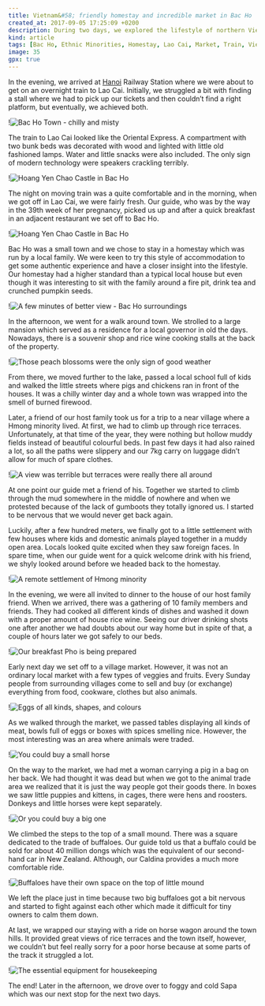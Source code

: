 ```yaml
---
title: Vietnam&#58; friendly homestay and incredible market in Bac Ho
created_at: 2017-09-05 17:25:09 +0200
description: During two days, we explored the lifestyle of northern Vietnam. We stayed in a local homestay in Bac Ho town and visited an amazing market where people could buy anything from vegetables to buffaloes. We also climbed through rice terraces in surroundings and explored small settlements of Hmong minorities.
kind: article
tags: [Bac Ho, Ethnic Minorities, Homestay, Lao Cai, Market, Train, Vietnam, Village]
image: 35
gpx: true
---
```


In the evening, we arrived at [Hanoi](https://barakuba.com/trips/2017/06/27/vietnam-bun-cha-in-hanoi/) Railway Station where we were about to get on an overnight train to Lao Cai. Initially, we struggled a bit with finding a stall where we had to pick up our tickets and then couldn’t find a right platform, but eventually, we achieved both.

!![Bac Ho Town - chilly and misty](34)

The train to Lao Cai looked like the Oriental Express. A compartment with two bunk beds was decorated with wood and lighted with little old fashioned lamps. Water and little snacks were also included. The only sign of modern technology were speakers crackling terribly.

!![Hoang Yen Chao Castle in Bac Ho](32)

The night on moving train was a quite comfortable and in the morning, when we got off in Lao Cai, we were fairly fresh. Our guide, who was by the way in the 39th week of her pregnancy, picked us up and after a quick breakfast in an adjacent restaurant we set off to Bac Ho.

!![Hoang Yen Chao Castle in Bac Ho](33)

Bac Ho was a small town and we chose to stay in a homestay which was run by a local family. We were keen to try this style of accommodation to get some authentic experience and have a closer insight into the lifestyle. Our homestay had a higher standard than a typical local house but even though it was interesting to sit with the family around a fire pit, drink tea and crunched pumpkin seeds.

!![A few minutes of better view - Bac Ho surroundings](41)

In the afternoon, we went for a walk around town. We strolled to a large mansion which served as a residence for a local governor in old the days. Nowadays, there is a souvenir shop and rice wine cooking stalls at the back of the property.

!![Those peach blossoms were the only sign of good weather](42)

From there, we moved further to the lake, passed a local school full of kids and walked the little streets where pigs and chickens ran in front of the houses. It was a chilly winter day and a whole town was wrapped into the smell of burned firewood.

Later, a friend of our host family took us for a trip to a near village where a Hmong minority lived. At first, we had to climb up through rice terraces. Unfortunately, at that time of the year, they were nothing but hollow muddy fields instead of beautiful colourful beds. In past few days it had also rained a lot, so all the paths were slippery and our 7kg carry on luggage didn’t allow for much of spare clothes.

!![A view was terrible but terraces were really there all around](37)

At one point our guide met a friend of his. Together we started to climb through the mud somewhere in the middle of nowhere and when we protested because of the lack of gumboots they totally ignored us. I started to be nervous that we would never get back again.

Luckily, after a few hundred meters, we finally got to a little settlement with few houses where kids and domestic animals played together in a muddy open area. Locals looked quite excited when they saw foreign faces. In spare time, when our guide went for a quick welcome drink with his friend, we shyly looked around before we headed back to the homestay.

!![A remote settlement of Hmong minority](38)

In the evening, we were all invited to dinner to the house of our host family friend. When we arrived, there was a gathering of 10 family members and friends. They had cooked all different kinds of dishes and washed it down with a proper amount of house rice wine. Seeing our driver drinking shots one after another we had doubts about our way home but in spite of that, a couple of hours later we got safely to our beds.

!![Our breakfast Pho is being prepared](45)

Early next day we set off to a village market. However, it was not an ordinary local market with a few types of veggies and fruits. Every Sunday people from surrounding villages come to sell and buy (or exchange) everything from food, cookware, clothes but also animals.

!![Eggs of all kinds, shapes, and colours](58)

As we walked through the market, we passed tables displaying all kinds of meat, bowls full of eggs or boxes with spices smelling nice. However, the most interesting was an area where animals were traded.

!![You could buy a small horse](43)

On the way to the market, we had met a woman carrying a pig in a bag on her back. We had thought it was dead but when we got to the animal trade area we realized that it is just the way people got their goods there. In boxes we saw little puppies and kittens, in cages, there were hens and roosters. Donkeys and little horses were kept separately.

!![Or you could buy a big one](46)

We climbed the steps to the top of a small mound. There was a square dedicated to the trade of buffaloes. Our guide told us that a buffalo could be sold for about 40 million dongs which was the equivalent of our second-hand car in New Zealand. Although, our Caldina provides a much more comfortable ride.

!![Buffaloes have their own space on the top of little mound](51)

We left the place just in time because two big buffaloes got a bit nervous and started to fight against each other which made it difficult for tiny owners to calm them down.

At last, we wrapped our staying with a ride on horse wagon around the town hills. It provided great views of rice terraces and the town itself, however, we couldn’t but feel really sorry for a poor horse because at some parts of the track it struggled a lot.

!![The essential equipment for housekeeping](49)

The end! Later in the afternoon, we drove over to foggy and cold Sapa which was our next stop for the next two days.
